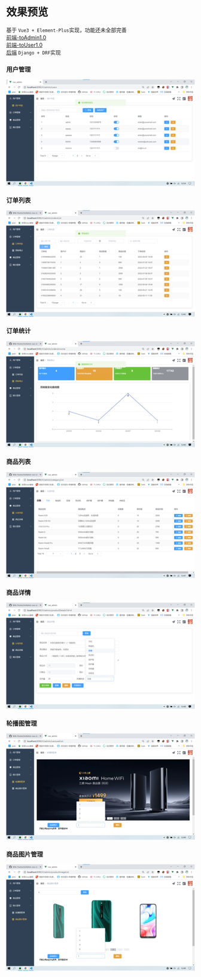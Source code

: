 # 效果预览

基于 ` Vue3 + Element-Plus `实现，功能还未全部完善  
[前端-toAdmin1.0](https://github.com/Miki-Hunter/toAdmin-vue-store-1.0)  
[前端-toUser1.0](https://github.com/Miki-Hunter/toUser-vue-store-1.0)  
[后端](https://github.com/Miki-Hunter/store-server-django-Version1.0) ` Django + DRF `实现  



### 用户管理
![用户管理](public/imgs/users.png)  

### 订单列表
![订单列表](public/imgs/ordersList.png)

### 订单统计
![订单统计](public/imgs/ordersIncome.png)  

### 商品列表
![商品列表](public/imgs/categoryList.png)

### 商品详情
![商品详情](public/imgs/productDetails.png)

### 轮播图管理
![轮播图管理](public/imgs/carouselList.png)

### 商品图片管理
![商品图片管理](public/imgs/productImageList.png)

